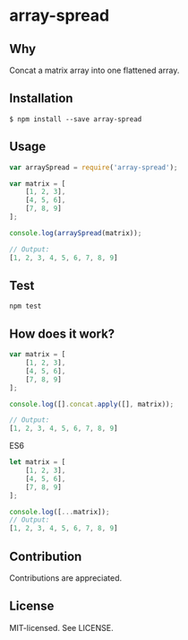 array-spread
======

Why
------
Concat a matrix array into one flattened array.

Installation
------
```
$ npm install --save array-spread
```

Usage
------
```javascript
var arraySpread = require('array-spread');

var matrix = [
    [1, 2, 3],
    [4, 5, 6],
    [7, 8, 9]
];

console.log(arraySpread(matrix));

// Output:
[1, 2, 3, 4, 5, 6, 7, 8, 9]
```

Test
------
```
npm test
```

How does it work?
------
```javascript
var matrix = [
    [1, 2, 3],
    [4, 5, 6],
    [7, 8, 9]
];

console.log([].concat.apply([], matrix));

// Output:
[1, 2, 3, 4, 5, 6, 7, 8, 9]
```

ES6
```javascript
let matrix = [
    [1, 2, 3],
    [4, 5, 6],
    [7, 8, 9]
];

console.log([...matrix]);
// Output:
[1, 2, 3, 4, 5, 6, 7, 8, 9]
```

Contribution
------
Contributions are appreciated.

License
------
MIT-licensed. See LICENSE.
